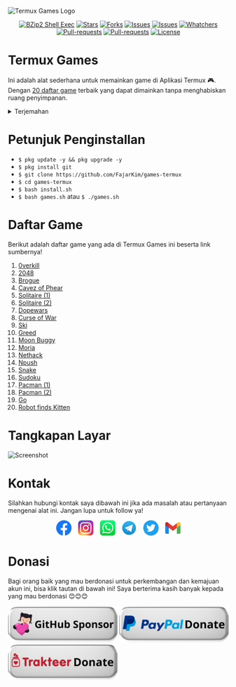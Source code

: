 ![Termux Games Logo](https://raw.githubusercontent.com/FajarKim/games-termux/master/pictures/logo.jpg)
<div align="center">
    <a href="https://github.com/FajarKim/termux-games"><img src="https://img.shields.io/github/languages/code-size/FajarKim/termux-games?label=Termux%20Games&style=plastic&logo=github&color=blue" alt="BZip2 Shell Exec"></a>
    <a href="https://github.com/FajarKim/termux-games/stargazers/"><img src="https://img.shields.io/github/stars/FajarKim/termux-games?label=Star&style=plastic&color=red" alt="Stars"></a>
    <a href="https://github.com/FajarKim/termux-games/network/members/"><img src="https://img.shields.io/github/forks/FajarKim/termux-games?label=Fork&style=plastic&color=f5ff5e" alt="Forks"></a>
    <a href="https://github.com/FajarKim/termux-games/issues?q=is%3Aopen+is%3Aissue/"><img src="https://img.shields.io/github/issues/FajarKim/termux-games?label=Issue&style=plastic&color=a1b3ff" alt="Issues"></a>
    <a href="https://github.com/FajarKim/termux-games/issues?q=is%3Aissue+is%3Aclosed/"><img src="https://img.shields.io/github/issues-closed/FajarKim/termux-games?label=Issue&style=plastic&color=ffffff" alt="Issues"></a>
    <a href="https://github.com/FajarKim/termux-games/watchers/"><img src="https://img.shields.io/github/watchers/FajarKim/termux-games?label=Watch&style=plastic&color=1fe1f" alt="Whatchers"></a>
    <a href="https://github.com/FajarKim/termux-games/pulls?q=is%3Aopen+is%3Apr/"><img src="https://img.shields.io/github/issues-pr/FajarKim/termux-games?&label=Pull%20requests&style=plastic&color=971dff" alt="Pull-requests"></a>
    <a href="https://github.com/FajarKim/termux-games/pulls?q=is%3Apr+is%3Aclosed/"><img src="https://img.shields.io/github/issues-pr-closed/FajarKim/termux-games?&label=Pull%20requests&style=plastic&color=orange" alt="Pull-requests"></a>
    <a href="https://github.com/FajarKim/termux-games/blob/master/LICENSE"><img src="https://img.shields.io/github/license/FajarKim/termux-games?label=License&style=plastic&color=01ffc4" alt="License"></a>
</div>

# Termux Games
Ini adalah alat sederhana untuk memainkan game di Aplikasi Termux 🎮. Dengan [20 daftar game](https://github.com/FajarKim/games-termux#daftar-game) terbaik yang dapat dimainkan tanpa menghabiskan ruang penyimpanan.

<details>
<summary>Terjemahan</summary>

- [🇬🇧 English (UK)](https://github.com/FajarKim/termux-games/blob/master/README-EN.md)
- [🇫🇷 France](https://github.com/FajarKim/termux-games/blob/master/README-FR.md)
- [🇰🇷 Korean](https://github.com/FajarKim/termux-games/blob/master/README-KR.md)
</details>

# Petunjuk Penginstallan
* `$ pkg update -y && pkg upgrade -y`
* `$ pkg install git`
* `$ git clone https://github.com/FajarKim/games-termux`
* `$ cd games-termux`
* `$ bash install.sh`
* `$ bash games.sh` atau `$ ./games.sh`

# Daftar Game
Berikut adalah daftar game yang ada di Termux Games ini beserta link sumbernya!
1. [0verkill](https://github.com/hackndev/0verkill)
2. [2048](https://github.com/mevdschee/2048.c)
3. [Brogue](https://sites.google.com/site/broguegame/)
4. [Cavez of Phear](https://github.com/AMDmi3/cavezofphear)
5. [Solitaire (1)](https://github.com/nielssp/csol)
6. [Solitaire (2)](https://github.com/mpereira/tty-solitaire)
7. [Dopewars](https://dopewars.sourceforge.io)
8. [Curse of War](http://a-nikolaev.github.io/curseofwar/)
9. [Ski](https://sourceforge.net/projects/gnuski)
10. [Greed](http://www.catb.org/~esr/greed/)
11. [Moon Buggy](https://github.com/seehuhn/moon-buggy)
12. [Moria](https://umoria.org)
13. [Nethack](http://www.nethack.org/)
14. [Npush](http://npush.sourceforge.net/)
15. [Snake](https://github.com/alexdantas/nSnake)
16. [Sudoku](http://jubalh.github.io/nudoku/)
17. [Pacman (1)](https://sites.google.com/site/doctormike/pacman.html)
18. [Pacman (2)](https://sourceforge.net/projects/myman/)
19. [Go](https://www.gnu.org/software/gnugo/)
20. [Robot finds Kitten](https://github.com/noncombatant/robotfindskitten)

# Tangkapan Layar
![Screenshot](https://raw.githubusercontent.com/FajarKim/games-termux/master/pictures/screenshot.png)

# Kontak
Silahkan hubungi kontak saya dibawah ini jika ada masalah atau pertanyaan mengenai alat ini. Jangan lupa untuk follow ya!
<div align="center">
    <a href="https://www.facebook.com/fajarrkim"><img src="https://raw.githubusercontent.com/FajarKim/FajarKim/master/images/facebook_logo.png" alt="Facebook" width="35"></a>
    &ensp;
    <a href="https://www.instagram.com/fajarkim_"><img src="https://raw.githubusercontent.com/FajarKim/FajarKim/master/images/instagram_logo.png" alt="Instagram" width="35"></a>
    &ensp;
    <a href="https://wa.me/6285659850910?text=Hi"><img src="https://raw.githubusercontent.com/FajarKim/FajarKim/master/images/whatsapp_logo.png" alt="WhatsApp" width="35"></a>
    &ensp;
    <a href="https://t.me/FajarThea"><img src="https://raw.githubusercontent.com/FajarKim/FajarKim/master/images/telegram_logo.png" alt="Telegram" width="35"></a>
    &ensp;
    <a href="https://www.twitter.com/fajarkim_"><img src="https://raw.githubusercontent.com/FajarKim/FajarKim/master/images/twitter_logo.png" alt="Twitter" width="35"></a>
    &ensp;
    <a href="mailto:fajarrkim@gmail.com"><img src="https://raw.githubusercontent.com/FajarKim/FajarKim/master/images/gmail_logo.png" alt="Gmail" width="35"></a>
</div>

# Donasi
Bagi orang baik yang mau berdonasi untuk perkembangan dan kemajuan akun ini, bisa klik tautan di bawah ini! Saya berterima kasih banyak kepada yang mau berdonasi 😊😊😊
<div align="left">
    <a href="https://github.com/sponsors/FajarKim/"><img src="https://raw.githubusercontent.com/FajarKim/FajarKim/master/images/donate_github.png" alt="GitHub Sponsor" width="250"></a>
    <a href="https://paypal.me/agusbirawan/"><img src="https://raw.githubusercontent.com/FajarKim/FajarKim/master/images/donate_paypal.png" alt="PayPal Donate" width="250"></a>
    <a href="https://trakteer.id/FajarKim/"><img src="https://raw.githubusercontent.com/FajarKim/FajarKim/master/images/donate_trakteer.png" alt="Trakteer.id Donate" width="250"></a>
</div>